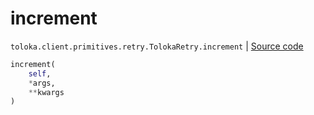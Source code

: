 # increment
`toloka.client.primitives.retry.TolokaRetry.increment` | [Source code](https://github.com/Toloka/toloka-kit/blob/v0.1.26/src/client/primitives/retry.py#L75)

```python
increment(
    self,
    *args,
    **kwargs
)
```

